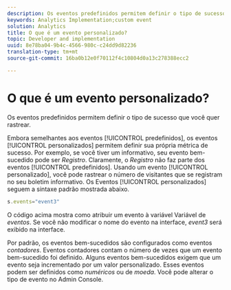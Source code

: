 ```yaml
---
description: Os eventos predefinidos permitem definir o tipo de sucesso que você quer rastrear.
keywords: Analytics Implementation;custom event
solution: Analytics
title: O que é um evento personalizado?
topic: Developer and implementation
uuid: 8e78ba04-9b4c-4566-980c-c24dd9d82236
translation-type: tm+mt
source-git-commit: 16ba0b12e0f70112f4c10804d0a13c278388ecc2

---
```



# O que é um evento personalizado?

Os eventos predefinidos permitem definir o tipo de sucesso que você quer rastrear.

Embora semelhantes aos eventos [!UICONTROL predefinidos], os eventos [!UICONTROL personalizados] permitem definir sua própria métrica de sucesso. Por exemplo, se você tiver um informativo, seu evento bem-sucedido pode ser _Registro_. Claramente, o _Registro_ não faz parte dos eventos [!UICONTROL predefinidos]. Usando um evento [!UICONTROL personalizado], você pode rastrear o número de visitantes que se registram no seu boletim informativo. Os Eventos [!UICONTROL personalizados] seguem a sintaxe padrão mostrada abaixo.

```js
s.events="event3"
```

O código acima mostra como atribuir um evento à variável Variável de _eventos_. Se você não modificar o nome do evento na interface, _event3_ será exibido na interface.

Por padrão, os eventos bem-sucedidos são configurados como eventos _contadores_. Eventos contadores contam o número de vezes que um evento bem-sucedido foi definido. Alguns eventos bem-sucedidos exigem que um evento seja incrementado por um valor personalizado. Esses eventos podem ser definidos como _numéricos_ ou de _moeda_. Você pode alterar o tipo de evento no Admin Console.
